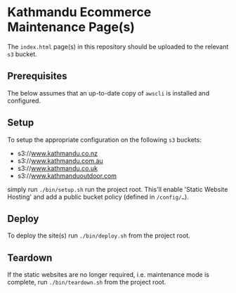 # Kathmandu Ecommerce Maintenance Page(s)

The `index.html` page(s) in this repository should be uploaded to the relevant
`s3` bucket.

## Prerequisites

The below assumes that an up-to-date copy of `awscli` is installed and
configured.

## Setup

To setup the appropriate configuration on the following `s3` buckets:

- s3://www.kathmandu.co.nz
- s3://www.kathmandu.com.au
- s3://www.kathmandu.co.uk
- s3://www.kathmanduoutdoor.com

simply run `./bin/setup.sh` run the project root. This'll enable 'Static Website
Hosting' and add a public bucket policy (defined in `/config/…`).

## Deploy

To deploy the site(s) run `./bin/deploy.sh` from the project root.

## Teardown

If the static websites are no longer required, i.e. maintenance mode is
complete, run `./bin/teardown.sh` from the project root.
